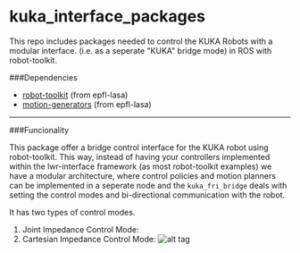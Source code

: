 # kuka_interface_packages
This repo includes packages needed to control the KUKA Robots with a modular interface. (i.e. as a seperate "KUKA" bridge mode) in ROS with robot-toolkit.

###Dependencies
- [robot-toolkit](https://github.com/epfl-lasa/robot-toolkit) (from epfl-lasa)
- [motion-generators](https://github.com/epfl-lasa/motion-generators) (from epfl-lasa)

---
###Funcionality

This package offer a bridge control interface for the KUKA robot using robot-toolkit. This way, instead of having your controllers implemented within the lwr-interface framework (as most robot-toolkit examples) we have a modular architecture, where control policies and motion planners can be implemented in a seperate node and the ```kuka_fri_bridge``` deals with setting the control modes and bi-directional communication with the robot. 

It has two types of control modes.

  1. Joint Impedance Control Mode:
  2. Cartesian Impedance Control Mode:
![alt tag](https://cloud.githubusercontent.com/assets/761512/10713605/6167fbfa-7ac0-11e5-95c9-523ffbbf7db5.png)

